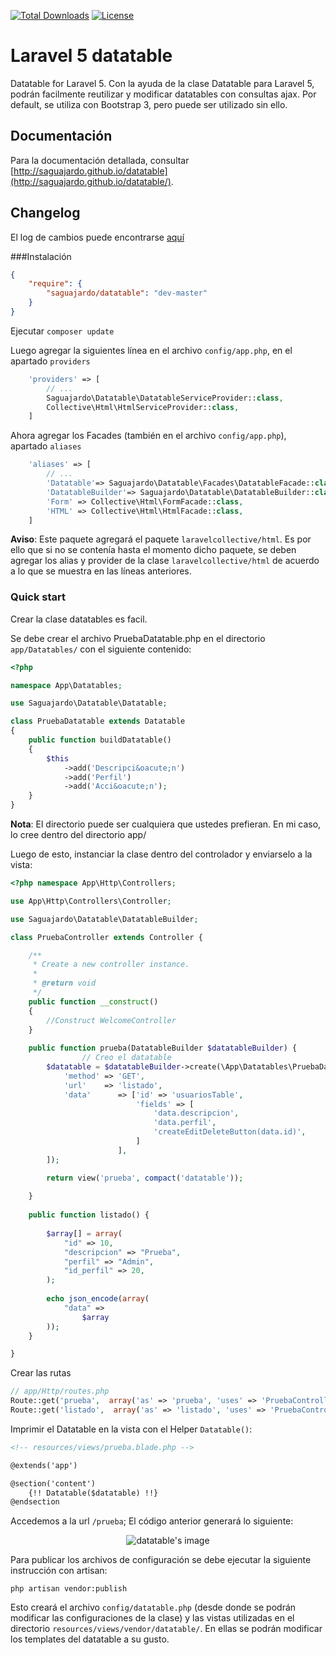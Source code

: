 [![Total Downloads](https://img.shields.io/packagist/dt/saguajardo/datatable.svg?style=flat)](https://packagist.org/packages/saguajardo/datatable)
[![License](https://img.shields.io/badge/license-MIT-brightgreen.svg?style=flat)](LICENSE)

# Laravel 5 datatable

Datatable for Laravel 5. Con la ayuda de la clase Datatable para Laravel 5, podrán facilmente reutilizar y modificar datatables con consultas ajax.
Por default, se utiliza con Bootstrap 3, pero puede ser utilizado sin ello.

## Documentación
Para la documentación detallada, consultar [http://saguajardo.github.io/datatable](http://saguajardo.github.io/datatable/).

## Changelog
El log de cambios puede encontrarse [aquí](https://github.com/saguajardo/datatable/blob/master/CHANGELOG.md)

###Instalación

``` json
{
    "require": {
        "saguajardo/datatable": "dev-master"
    }
}
```

Ejecutar `composer update`

Luego agregar la siguientes línea en el archivo `config/app.php`, en el apartado `providers`

``` php
    'providers' => [
        // ...
        Saguajardo\Datatable\DatatableServiceProvider::class,
        Collective\Html\HtmlServiceProvider::class,
    ]
```

Ahora agregar los Facades (también en el archivo `config/app.php`), apartado `aliases`

``` php
    'aliases' => [
        // ...
        'Datatable'=> Saguajardo\Datatable\Facades\DatatableFacade::class,
        'DatatableBuilder'=> Saguajardo\Datatable\DatatableBuilder::class,
        'Form' => Collective\Html\FormFacade::class,
        'HTML' => Collective\Html\HtmlFacade::class,
    ]

```

**Aviso**: Este paquete agregará el paquete `laravelcollective/html`. Es por ello que si no se contenía hasta el momento dicho paquete, se deben agregar los alias y provider de la clase `laravelcollective/html` de acuerdo a lo que se muestra en las líneas anteriores.

### Quick start

Crear la clase datatables es facil.

Se debe crear el archivo PruebaDatatable.php en el directorio `app/Datatables/` con el siguiente contenido:

```php
<?php 

namespace App\Datatables;

use Saguajardo\Datatable\Datatable;

class PruebaDatatable extends Datatable
{
    public function buildDatatable()
    {
        $this
            ->add('Descripci&oacute;n')
            ->add('Perfil')
            ->add('Acci&oacute;n');
    }
}
```

**Nota**: El directorio puede ser cualquiera que ustedes prefieran. En mi caso, lo cree dentro del directorio app/

Luego de esto, instanciar la clase dentro del controlador y enviarselo a la vista:

```php
<?php namespace App\Http\Controllers;

use App\Http\Controllers\Controller;

use Saguajardo\Datatable\DatatableBuilder;

class PruebaController extends Controller {

    /**
     * Create a new controller instance.
     *
     * @return void
     */
    public function __construct()
    {
        //Construct WelcomeController
    }
	
	public function prueba(DatatableBuilder $datatableBuilder) {
		        // Creo el datatable
        $datatable = $datatableBuilder->create(\App\Datatables\PruebaDatatable::class, [
            'method' => 'GET',
            'url'    => 'listado',
            'data'      => ['id' => 'usuariosTable',
                            'fields' => [
                                'data.descripcion',
                                'data.perfil',
                                'createEditDeleteButton(data.id)',
                            ]
                        ],
        ]);

        return view('prueba', compact('datatable'));
		
	}
	
	public function listado() {
		
		$array[] = array(
			"id" => 10,
			"descripcion" => "Prueba",
			"perfil" => "Admin",
			"id_perfil" => 20,
		);
        
		echo json_encode(array(
            "data" =>
                $array
        ));
	}

}

```

Crear las rutas

```php
// app/Http/routes.php
Route::get('prueba',  array('as' => 'prueba', 'uses' => 'PruebaController@prueba'));
Route::get('listado',  array('as' => 'listado', 'uses' => 'PruebaController@listado'));
```

Imprimir el Datatable en la vista con el Helper `Datatable()`:

```html
<!-- resources/views/prueba.blade.php -->

@extends('app')

@section('content')
    {!! Datatable($datatable) !!}
@endsection
```

Accedemos a la url `/prueba`; El código anterior generará lo siguiente:

<p align="center">
  <img src="https://github.com/saguajardo/datatable/blob/1.1/datatable.JPG" alt="datatable's image"/>
</p>

Para publicar los archivos de configuración se debe ejecutar la siguiente instrucción con artisan:

`php artisan vendor:publish`

Esto creará el archivo `config/datatable.php` (desde donde se podrán modificar las configuraciones de la clase) y las vistas utilizadas en el directorio `resources/views/vendor/datatable/`. En ellas se podrán modificar los templates del datatable a su gusto.
